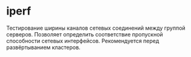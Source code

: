 # iperf
Тестирование ширины каналов сетевых соединений между группой серверов. Позволяет определить соответствие пропускной способности сетевых интерфейсов. Рекомендуется перед развёртыванием кластеров.

